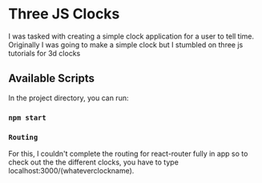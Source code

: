 # Three JS Clocks

I was tasked with creating a simple clock application for a user to tell time. Originally I was going to make a simple clock but I stumbled on three js tutorials for 3d clocks
## Available Scripts

In the project directory, you can run:

### `npm start`

### `Routing`
For this, I couldn't complete the routing for react-router fully in app so to check out the the different clocks, you have to type localhost:3000/(whateverclockname).

